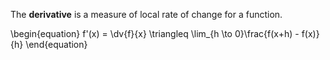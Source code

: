 The **derivative** is a measure of local rate of change for a function.

\begin{equation}
f'(x) = \dv{f}{x} \triangleq \lim_{h \to 0}\frac{f(x+h) - f(x)}{h}
\end{equation}